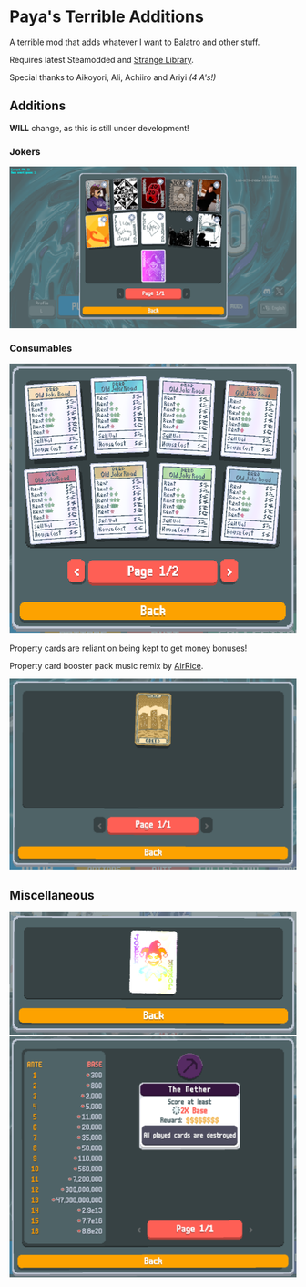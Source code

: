 # Paya's Terrible Additions

A terrible mod that adds whatever I want to Balatro and other stuff.

Requires latest Steamodded and [Strange Library](https://github.com/DigitalDetective47/strange-library).

Special thanks to Aikoyori, Ali, Achiiro and Ariyi *(4 A's!)*

## Additions

**WILL** change, as this is still under development!

### Jokers

![Current list of Jokers](images/pta_jokers.png)

### Consumables

![Current list of Properties](images/rent.png)

Property cards are reliant on being kept to get money bonuses!

Property card booster pack music remix by [AirRice](https://www.youtube.com/watch?v=dskn803flbA).

![Current list of Tarots](images/tarots.png)

## Miscellaneous

![Current list of Editions](images/editions.png)
![Current list of Blinds](images/blinds.png)


